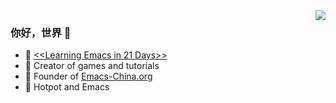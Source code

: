<img align="right" src="https://github-readme-stats.vercel.app/api?username=zilongshanren&show_icons=true&icon_color=CE1D2D&text_color=718096&bg_color=ffffff&hide_title=true" />

### 你好，世界 👋

- :orange_book: [<<Learning Emacs in 21 Days>>](http://book.emacs-china.org/)
- :hammer: Creator of games and tutorials
- :ram: Founder of [Emacs-China.org](https://emacs-china.org)
- :meat_on_bone: Hotpot and Emacs
